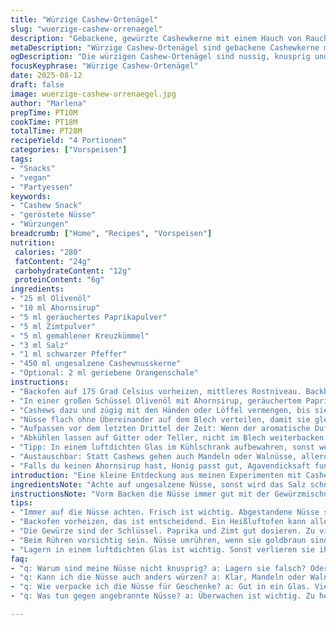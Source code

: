 ```yaml
---
title: "Würzige Cashew-Ortenägel"
slug: "wuerzige-cashew-orrenaegel"
description: "Gebackene, gewürzte Cashewkerne mit einem Hauch von Rauch und Süße. Eine kleine Abwandlung mit geräuchertem Paprikapulver und Zimt statt Chili, leicht gesalzen, mittlere Schärfe und Aroma. Nussig, knusprig, perfekt für den kleinen Hunger oder als Party-Snack ohne Gluten, Laktose, Milch und Eier."
metaDescription: "Würzige Cashew-Ortenägel sind gebackene Cashewkerne mit rauchigem Paprika und Zimt. Ideal als Snack oder Partyhit."
ogDescription: "Die würzigen Cashew-Ortenägel sind nussig, knusprig und perfekt für den kleinen Hunger. Ein ausgezeichneter glutenfreier Snack."
focusKeyphrase: "Würzige Cashew-Ortenägel"
date: 2025-08-12
draft: false
image: wuerzige-cashew-orrenaegel.jpg
author: "Marlena"
prepTime: PT10M
cookTime: PT18M
totalTime: PT28M
recipeYield: "4 Portionen"
categories: ["Vorspeisen"]
tags:
- "Snacks"
- "vegan"
- "Partyessen"
keywords:
- "Cashew Snack"
- "geröstete Nüsse"
- "Würzungen"
breadcrumb: ["Home", "Recipes", "Vorspeisen"]
nutrition: 
 calories: "280"
 fatContent: "24g"
 carbohydrateContent: "12g"
 proteinContent: "6g"
ingredients:
- "25 ml Olivenöl"
- "10 ml Ahornsirup"
- "5 ml geräuchertes Paprikapulver"
- "5 ml Zimtpulver"
- "5 ml gemahlener Kreuzkümmel"
- "3 ml Salz"
- "1 ml schwarzer Pfeffer"
- "450 ml ungesalzene Cashewnusskerne"
- "Optional: 2 ml geriebene Orangenschale"
instructions:
- "Backofen auf 175 Grad Celsius vorheizen, mittleres Rostniveau. Backblech mit Backpapier auslegen, nicht geizen hier, damit nichts anklebt."
- "In einer großen Schüssel Olivenöl mit Ahornsirup, geräuchertem Paprika, Zimt, Kreuzkümmel, Salz und Pfeffer mischen. Immer probieren, süß und würzig zugleich. Orangenschale gibt die Frische; einfach ein kleines Gimmick, das ich mir angewöhnt habe."
- "Cashews dazu und zügig mit den Händen oder Löffel vermengen, bis sie komplett ummantelt sind. Nicht zu lange stehen lassen, sonst zieht das Öl in den Boden und sie kleben fest."
- "Nüsse flach ohne Übereinander auf dem Blech verteilen, damit sie gleichmäßig rösten, sonst ungleichmäßig und matschige Stellen. Backzeit etwa 18 Minuten, alle 6 Minuten umrühren, sieht man gut, wie sie anfangen dunkelbraun zu werden und die Oberfläche leicht glänzend – kein Schwarz, eher Haselnussfarbe."
- "Aufpassen vor dem letzten Drittel der Zeit: Wenn der aromatische Duft von gerösteten Nüssen sich breitmacht und die Oberfläche knackt, rausnehmen. Nüsse kühlen aus, härten nach. Zu lang im Ofen macht bitter."
- "Abkühlen lassen auf Gitter oder Teller, nicht im Blech weiterbacken lassen, sonst verlieren sie Knusprigkeit."
- "Tipp: In einem luftdichten Glas im Kühlschrank aufbewahren, sonst werden sie schnell weich und verlieren den Crunch. Ideal für ein paar Wochen. Wenn Sie es eilig haben, schmecken die Cashews auch lauwarm besser als kalt."
- "Austauschbar: Statt Cashews gehen auch Mandeln oder Walnüsse, allerdings variiert die Backzeit; Mandeln brauchen weniger, Walnüsse werden schneller dunkel."
- "Falls du keinen Ahornsirup hast, Honig passt gut, Agavendicksaft funktioniert auch, dann aber weniger nehmen. Das Öl kann auf Avocadoöl oder Sonnenblumenöl gewechselt werden, je nach Geschmack und Rauchpunkt."
introduction: "Eine kleine Entdeckung aus meinen Experimenten mit Cashewkernen. Man denkt Nüsse sind einfach, roh snackbar – aber mit Gewürzen und einer feinen Karamellnote, die vom Ahornsirup kommt, kriegt man eine ganz andere Dimension hin. Dieses Spiel mit leicht rauchigem Paprikapulver und einem Hauch Zimt hebt die Nüsse auf die nächste Ebene. Die Konsistenz ist entscheidend: knusprig, aber nicht verbrannt, ein bisschen süß, würzig, leicht scharf. Hochdosierte Gewürze killen den Nussgeschmack, deshalb dosiere ich lieber moderat. Übrigens: Nicht jeder Ofen röste gleich, die Farbe und der Duft zeigen dir, wann es passt. So ein Retro-Snack, der nebenbei gluten-, laktose- und eifrei bleibt – passt also auch super in meinen veganen Vorrat."
ingredientsNote: "Achte auf ungesalzene Nüsse, sonst wird das Salz schnell zu viel. Frische Nüsse haben die beste Qualität, abgestandene werden ölig und wirken muffig. Gewürze frisch gemahlen, vor allem der Kreuzkümmel, bringen das Aroma besser als bereits gemahlenes und abgestandenes Pulver. Olivenöl gibt Geschmack, richtig gutes milderes Öl verwenden, damit es nicht übermäßig dominiert. Der Ahornsirup bringt nicht nur Süße, sondern fördert das karamellige Rösten – Honig als Ersatz muss vorsichtig dosiert werden, da er kräftiger schmeckt und mehr Feuchtigkeit mitbringt. Das Backpapier verhindert Ankleben und erleichtert den späteren Transfer. Kleine Mengen Orangenschale geben einen frischen Twist und verdecken die mögliche Bitterkeit vom Kreuzkümmel – experimentiere gerne damit."
instructionsNote: "Vorm Backen die Nüsse immer gut mit der Gewürzmischung vermengen, denn ein ungleichmäßiges Anhaften sorgt für verbrannte und trockene Stücke. Die Backzeit schwankt stark je nach Ofen und Nussgröße, daher meistens den Zustand prüfen: Geschmacklich leicht geröstet, Oberfläche matt oder leicht glänzend, keine dunklen oder schwarzen Stellen. Beim Umrühren vorsichtig, aber gründlich, damit die Gewürze nochmal aufgewirbelt werden und die Hitze von allen Seiten drankommt. Nach dem Backen schnell rausnehmen, sonst garen sie im Ofen weiter und verlieren das Aroma. Zum Abkühlen auf ein Gitter legen, sonst Kondenswasser vom Blech und sie werden weich. Im Glas bleiben sie länger knackig, wenn wirklich dicht geschlossen und kühl gelagert. Perfekt für Snacks zwischendurch, Weihnachten oder als Geschenk - manchmal einfach mehr Aufwand als gedacht, aber die Mühe lohnt sich."
tips:
- "Immer auf die Nüsse achten. Frisch ist wichtig. Abgestandene Nüsse sind ölig, schmecken muffig. Richtig gut gewürzt, nie übertreiben."
- "Backofen vorheizen, das ist entscheidend. Ein Heißluftofen kann alles gleichmäßiger rösten. Die Temperatur nicht senken, das Aroma verschwindet."
- "Die Gewürze sind der Schlüssel. Paprika und Zimt gut dosieren. Zu viel Schärfe killt den Nussgeschmack. Kreuzkümmel ruhig behutsam verwenden."
- "Beim Rühren vorsichtig sein. Nüsse umrühren, wenn sie goldbraun sind. Der Duft zeigt dir, wann sie fertig sind. Dunkelbraun ist perfekt."
- "Lagern in einem luftdichten Glas ist wichtig. Sonst verlieren sie ihren Crunch. Kühlen ist ideal. Ansonsten schnell weich werden."
faq:
- "q: Warum sind meine Nüsse nicht knusprig? a: Lagern sie falsch? Oder zu viel Öl? Abtropfen lassen ist wichtig. Auch das Abkühlen sollte schnell sein."
- "q: Kann ich die Nüsse auch anders würzen? a: Klar, Mandeln oder Walnüsse sind möglich. Aber Backzeit anpassen. Vielleicht weniger Paprika und mehr Zimt."
- "q: Wie verpacke ich die Nüsse für Geschenke? a: Gut in ein Glas. Vielleicht ein schönes Etikett anbringen. Dinge wie Orangenschale könnte nützlich sein."
- "q: Was tun gegen angebrannte Nüsse? a: Überwachen ist wichtig. Zu heiss kann gefährlich sein. Notfalls mit mir bekannten Nüssen eine neue Ladung probieren."

---
```

